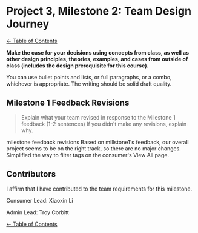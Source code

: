 # Project 3, Milestone 2: **Team** Design Journey

[← Table of Contents](design-journey.md)

**Make the case for your decisions using concepts from class, as well as other design principles, theories, examples, and cases from outside of class (includes the design prerequisite for this course).**

You can use bullet points and lists, or full paragraphs, or a combo, whichever is appropriate. The writing should be solid draft quality.


## Milestone 1 Feedback Revisions
> Explain what your team revised in response to the Milestone 1 feedback (1-2 sentences)
> If you didn't make any revisions, explain why.

milestone feedback revisions
Based on millstone1's feedback, our overall project seems to be on the right track, so there are no major changes. Simplified the way to filter tags on the consumer's View All page.


## Contributors

I affirm that I have contributed to the team requirements for this milestone.

Consumer Lead: Xiaoxin Li

Admin Lead: Troy Corbitt


[← Table of Contents](design-journey.md)

